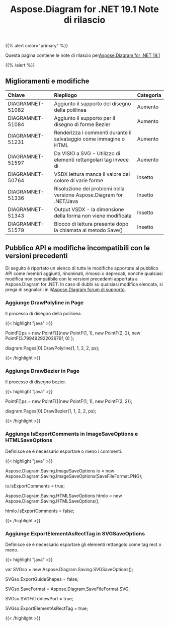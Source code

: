 ﻿---
title: Aspose.Diagram for .NET 19.1 Note di rilascio
type: docs
weight: 120
url: /it/net/aspose-diagram-for-net-19-1-release-notes/
---
{{% alert color="primary" %}} 

Questa pagina contiene le note di rilascio per[Aspose.Diagram for .NET 19.1](https://www.nuget.org/packages/Aspose.Diagram/19.1.0)

{{% /alert %}} 
## **Miglioramenti e modifiche**

|**Chiave**|**Riepilogo**|**Categoria**|
|:- |:- |:- |
|DIAGRAMNET-51082|Aggiunto il supporto del disegno della polilinea|Aumento|
|DIAGRAMNET-51084|Aggiunto il supporto per il disegno di forme Bezier|Aumento|
|DIAGRAMNET-51231|Renderizza i commenti durante il salvataggio come immagine o HTML|Aumento|
|DIAGRAMNET-51597| Da VISIO a SVG - Utilizzo di elementi rettangolari<path> tag invece di<Rect>|Aumento|
|DIAGRAMNET-50764|VSDX lettura manca il valore del colore di varie forme|Insetto|
|DIAGRAMNET-51336|Risoluzione dei problemi nella versione Aspose.Diagram for .NET/Java|Insetto|
|DIAGRAMNET-51343|Output VSDX - la dimensione della forma non viene modificata|Insetto|
|DIAGRAMNET-51579|Blocco di lettura presente dopo la chiamata al metodo Save()|Insetto|
## **Pubblico API e modifiche incompatibili con le versioni precedenti**
Di seguito è riportato un elenco di tutte le modifiche apportate al pubblico API come membri aggiunti, rinominati, rimossi o deprecati, nonché qualsiasi modifica non compatibile con le versioni precedenti apportata a Aspose.Diagram for .NET. In caso di dubbi su qualsiasi modifica elencata, si prega di segnalarli in il[Aspose.Diagram forum di supporto](https://forum.aspose.com/c/diagram/17).
### **Aggiunge DrawPolyline in Page**
Il processo di disegno della polilinea.

{{< highlight "java" >}}

 PointF[]ps = new PointF[]{new PointF(1, 1), new PointF(2, 2), new PointF(3.79949292203676f, 0) };

diagram.Pages[0].DrawPolyline(1, 1, 2, 2, ps);

{{< /highlight >}}
### **Aggiunge DrawBezier in Page**
Il processo di disegno bezier.

{{< highlight "java" >}}

 PointF[]ps = new PointF[]{new PointF(1, 1), new PointF(2, 2)};

diagram.Pages[0].DrawBezier(1, 1, 2, 2, ps);

{{< /highlight >}}
### **Aggiunge IsExportComments in ImageSaveOptions e HTMLSaveOptions**
Definisce se è necessario esportare o meno i commenti.

{{< highlight "java" >}}

 Aspose.Diagram.Saving.ImageSaveOptions io = new Aspose.Diagram.Saving.ImageSaveOptions(SaveFileFormat.PNG);

io.IsExportComments = true;

Aspose.Diagram.Saving.HTMLSaveOptions htmlo = new Aspose.Diagram.Saving.HTMLSaveOptions();

htmlo.IsExportComments = false;

{{< /highlight >}}
### **Aggiunge ExportElementAsRectTag in SVGSaveOptions**
Definisce se è necessario esportare gli elementi rettangolo come tag rect o meno.

{{< highlight "java" >}}

 var SVGso = new Aspose.Diagram.Saving.SVGSaveOptions();

SVGso.ExportGuideShapes = false;

SVGso.SaveFormat = Aspose.Diagram.SaveFileFormat.SVG;

SVGso.SVGFitToViewPort = true;

SVGso.ExportElementAsRectTag = true;

{{< /highlight >}}
